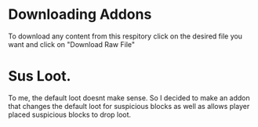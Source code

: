 # Downloading Addons
To download any content from this respitory click on the desired file you want and click on "Download Raw File"

# Sus Loot.

To me, the default loot doesnt make sense. So I decided to make an addon that changes the default loot for suspicious blocks as well as allows player placed suspicious blocks to drop loot.
